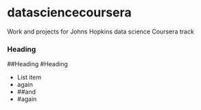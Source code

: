 datasciencecoursera
===================

Work and projects for Johns Hopkins data science Coursera track

### Heading
##Heading
#Heading


* List item
* again
* ##and
* #again

